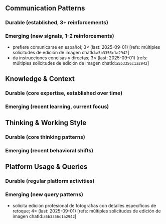 ## Communication Patterns
### Durable (established, 3+ reinforcements)

### Emerging (new signals, 1-2 reinforcements)
- prefiere comunicarse en español; 3× (last: 2025-09-01) [refs: múltiples solicitudes de edición de imagen chatId:`a5b3356c1a2942`]
- da instrucciones concisas y directas; 3× (last: 2025-09-01) [refs: múltiples solicitudes de edición de imagen chatId:`a5b3356c1a2942`]

## Knowledge & Context
### Durable (core expertise, established over time)

### Emerging (recent learning, current focus)

## Thinking & Working Style
### Durable (core thinking patterns)

### Emerging (recent behavioral shifts)

## Platform Usage & Queries
### Durable (regular platform activities)

### Emerging (new query patterns)
- solicita edición profesional de fotografías con detalles específicos de retoque; 4× (last: 2025-09-01) [refs: múltiples solicitudes de edición de imagen chatId:`a5b3356c1a2942`]
